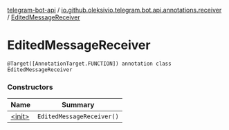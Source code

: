 [telegram-bot-api](../../index.md) / [io.github.oleksivio.telegram.bot.api.annotations.receiver](../index.md) / [EditedMessageReceiver](./index.md)

# EditedMessageReceiver

`@Target([AnnotationTarget.FUNCTION]) annotation class EditedMessageReceiver`

### Constructors

| Name | Summary |
|---|---|
| [&lt;init&gt;](-init-.md) | `EditedMessageReceiver()` |
